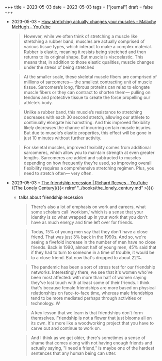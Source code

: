 +++
title = 2023-05-03
date = 2023-05-03
tags = ["journal"]
draft = false
+++

-   2023-05-03 ◦ [How stretching actually changes your muscles - Malachy McHugh - YouTube](https://www.youtube.com/watch?v=g1pb2aK2we4&ab_channel=TED-Ed)

    > However, while we often think of stretching a muscle like stretching a rubber
    > band, muscles are actually comprised of various tissue types, which interact
    > to make a complex material. Rubber is elastic, meaning it resists being
    > stretched and then returns to its original shape. But muscle is viscoelastic.
    > This means that, in addition to those elastic qualities, muscle changes under
    > the stress of being stretched

    <!--quoteend-->

    > At the smaller scale, these skeletal muscle fibers are comprised of millions
    > of sarcomeres— the smallest contracting unit of muscle tissue. Sarcomere’s
    > long, fibrous proteins can relax to elongate muscle fibers or they can
    > contract to shorten them— pulling on tendons and protective tissue to create
    > the force propelling our athlete’s body.

    <!--quoteend-->

    > Unlike a rubber band, this muscle’s resistance to stretching decreases with
    > each 30 second stretch, allowing our athlete to continually elongate his
    > hamstring. And this improved flexibility likely decreases the chance of
    > incurring certain muscle injuries. But due to muscle’s elastic properties,
    > this effect will be gone in just 10 minutes without further activity.

    <!--quoteend-->

    > For skeletal muscles, improved flexibility comes from additional sarcomeres,
    > which allow you to maintain strength at even greater lengths. Sarcomeres are
    > added and subtracted to muscles depending on how frequently they’re used, so
    > improving overall flexibility requires a comprehensive stretching regimen. Plus,
    > you need to stretch often— very often.

-   2023-05-03 ◦ [The friendship recession | Richard Reeves - YouTube](https://www.youtube.com/watch?v=VpOan0hqdNA&ab_channel=BigThink) ([The Lonely Century]({{< relref "../books/the_lonely_century.md" >}}))
    -   talks about friendship recession

        > There's also a lot of emphasis on work and careers, what some scholars call
        > 'workism,' which is a sense that your identity is so what wrapped up in your
        > work that you don't have as much energy and time left over for friends.

        <!--quoteend-->

        > Today, 15% of young men say that they don't have a close friend. That was just
        > 3% back in the 1990s. And so, we're seeing a fivefold increase in the number of
        > men have no close friends. Back in 1990, almost half of young men, 45% said that
        > if they had to turn to someone in a time of trouble, it would be to a close
        > friend. But now that's dropped to about 22%.

        <!--quoteend-->

        > The pandemic has been a sort of stress test for our friendship networks.
        > Interestingly there, we see that it's women who've been most affected: with
        > more than half of women saying they've lost touch with at least some of their
        > friends. I think that's because female friendships are more based on physical
        > relationships on face-to-face time, whereas male friendships tend to be more
        > mediated perhaps through activities or technology. W

        <!--quoteend-->

        > A key lesson that we learn is that friendships don't form themselves.
        > Friendship is not a flower that just blooms all on its own. It's more like a
        > woodworking project that you have to carve out and continue to work on.

        <!--quoteend-->

        > And I think as we get older, there's sometimes a sense of shame that comes
        > along with not having enough friends and actually saying, "I need a friend,"
        > is maybe one of the hardest sentences that any human being can utter.

